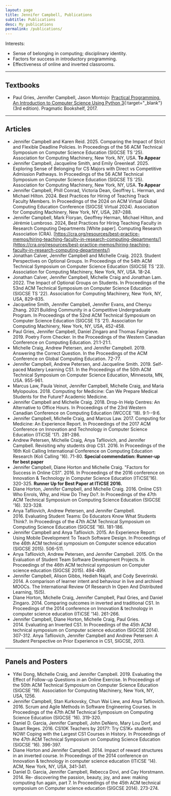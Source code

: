 ```yaml
---
layout: page
title: Jennifer Campbell, Publications
subtitle: Publications
desc: My publications
permalink: /publications/
---
```


Interests:  
- Sense of belonging in computing; disciplinary identity.
- Factors for success in introductory programming.  
- Effectiveness of online and inverted classrooms.

<!-- 
{::nomarkdown} 
<figure class="site-profile">
    <img src="{{ site.baseurl }}/assets/img/profile.png">
</figure>
{:/} -->

<!-- Neve aethere orbe hic *virginis trunco* in spreto diuque latarumque, mea? Ultima
sulcum antris conlapsosque potiere curvat Phasias superas adpulit vertex est
Elei est fumificisque, puniceo? Et dulcis me Argo precibus: haec blanditiae
[candida](http://murmure.org/.html). -->

---

## Textbooks

- Paul Gries, Jennifer Campbell, Jason Montojo: [Practical Programming, An Introduction to Computer Science Using Python 3](https://pragprog.com/book/gwpy2/practical-programming){:target="_blank"} (3rd edition). Pragmatic Bookshelf, 2017.


---

## Articles
- Jennifer Campbell and Karen Reid. 2025. Comparing the Impact of Strict and Flexible Deadline Policies. In Proceedings of the 56 ACM Technical Symposium on Computer Science Education (SIGCSE TS '25). Association for Computing Machinery, New York, NY, USA. **To Appear**
- Jennifer Campbell, Jacqueline Smith, and Emily Greenleaf. 2025. Exploring Sense of Belonging for CS Majors with Direct vs Competitive Admission Pathways. In Proceedings of the 56 ACM Technical Symposium on Computer Science Education (SIGCSE TS '25). Association for Computing Machinery, New York, NY, USA. **To Appear**
- Jennifer Campbell, Phill Conrad, Victoria Dean, Geoffrey L. Herman, and Michael Hilton. 2024. Best Practices for Hiring of Teaching Track Faculty Members. In Proceedings of the 2024 on ACM Virtual Global Computing Education Conference (SIGCSE Virtual 2024). Association for Computing Machinery, New York, NY, USA, 287–288.
- Jennifer Campbell, Mark Floryan, Geoffrey Herman, Michael Hilton, and Jérémie
Lumbroso. 2024, Best Practices for Hiring Teaching Faculty in Research Computing Departments [White paper]. Computing Research Association (CRA). [https://cra.org/resources/best-practice-memos/hiring-teaching-faculty-in-research-computing-departments/](https://cra.org/resources/best-practice-memos/hiring-teaching-faculty-in-research-computing-departments/)
- Jonathan Calver, Jennifer Campbell and Michelle Craig. 2023. Student Perspectives on Optional Groups. In Proceedings of the 54th ACM Technical Symposium on Computer Science Education (SIGCSE TS '23). Association for Computing Machinery, New York, NY, USA. 18-24.
- Jonathan Calver, Jennifer Campbell, Michelle Craig and Jonathan Lam. 2022. The Impact of Optional Groups on Students. In Proceedings of the 53nd ACM Technical Symposium on Computer Science Education (SIGCSE TS '22). Association for Computing Machinery, New York, NY, USA, 829–835.
- Jacqueline Smith, Jennifer Campbell, Jennifer Evans, and Chenyu Zhang. 2021 Building Community in a Competitive Undergraduate Program. In Proceedings of the 52nd ACM Technical Symposium on Computer Science Education (SIGCSE TS '21). Association for Computing Machinery, New York, NY, USA, 452-458.
- Paul Gries, Jennifer Campbell, Daniel Zingaro and Thomas Fairgrieve. 2019. Poetry Form Checker. In the Proceedings of the Western Canadian Conference on Computing Education. 21:1-21:1. 
- Michelle Craig, Andrew Petersen, and Jennifer Campbell. 2019. Answering the Correct Question. In the Proceedings of the ACM Conference on Global Computing Education. 72-77. 
- Jennifer Campbell, Andrew Petersen, and Jacqueline Smith. 2019. Self-paced Mastery Learning CS1. In the Proceedings of the 50th ACM Technical Symposium on Computer Science Education, Minnesota, MN, USA. 955-961.
- Marcus Law, Paula Veinot, Jennifer Campbell, Michelle Craig, and Maria Mylopoulos. 2018. Computing for Medicine: Can We Prepare Medical Students for the Future? Academic Medicine.
- Jennifer Campbell and Michelle Craig. 2018. Drop-In Help Centres: An Alternative to Office Hours. In Proceedings of the 23rd Western Canadian Conference on Computing Education (WCCCE '18). 9:1--9:6.
- Jennifer Campbell, Michelle Craig, and Marcus Law. 2017. Computing for Medicine: An Experience Report. In Proceedings of the 2017 ACM Conference on Innovation and Technology in Computer Science Education (ITiCSE '17). 281-286.
- Andrew Petersen, Michelle Craig, Anya Tafliovich, and Jennifer Campbell. Revisiting why students drop CS1. 2016. In Proceedings of the 16th Koli Calling International Conference on Computing Education Research (Koli Calling '16). 71-80. **Special commendation: Runner-up for best paper** 
- Jennifer Campbell, Diane Horton and Michelle Craig. "Factors for Success in Online CS1". 2016. In Proceedings of the 2016 conference on Innovation & Technology in Computer Science Education (ITiCSE’16). 320-325. **Runner Up for Best Paper at ITiCSE 2016.**
- Diane Horton, Jennifer Campbell, and Michelle Craig. 2016. Online CS1: Who Enrols, Why, and How Do They Do?. In Proceedings of the 47th ACM Technical Symposium on Computing Science Education (SIGCSE '16). 323-328.
- Anya Tafliovich, Andrew Petersen, and Jennifer Campbell. 2016. Evaluating Student Teams: Do Educators Know What Students Think?. In Proceedings of the 47th ACM Technical Symposium on Computing Science Education (SIGCSE '16). 181-186.
- Jennifer Campbell and Anya Tafliovich. 2015. An Experience Report: Using Mobile Development To Teach Software Design. In Proceedings of the 46th ACM technical symposium on Computer science education (SIGCSE 2015). 506-511.
- Anya Tafliovich, Andrew Petersen, and Jennifer Campbell. 2015. On the Evaluation of Student Team Software Development Projects. In Proceedings of the 46th ACM technical symposium on Computer science education (SIGCSE 2015). 494-499.
- Jennifer Campbell, Alison Gibbs, Hedieh Najafi, and Cody Severinski. 2014. A comparison of learner intent and behaviour in live and archived MOOCs. The International Review Of Research In Open And Distributed Learning, 15(5).
- Diane Horton, Michelle Craig, Jennifer Campbell, Paul Gries, and Daniel Zingaro. 2014. Comparing outcomes in inverted and traditional CS1. In Proceedings of the 2014 conference on Innovation & technology in computer science education (ITiCSE '14). 261-266.
- Jennifer Campbell, Diane Horton, Michelle Craig, Paul Gries. 2014. Evaluating an Inverted CS1. In Proceedings of the 45th ACM technical symposium on Computer science education (SIGCSE 2014). 307-312.
Anya Tafliovich, Jennifer Campbell and Andrew Petersen: A Student Perspective on Prior Experience in CS1, SIGCSE, 2013.

---

## Panels and Posters

- Yifei Dong, Michelle Craig, and Jennifer Campbell. 2019. Evaluating the Effect of Follow-up Questions in an Online Exercise. In Proceedings of the 50th ACM Technical Symposium on Computer Science Education (SIGCSE '19). Association for Computing Machinery, New York, NY, USA, 1256. 
- Jennifer Campbell, Stan Kurkovsky, Chun Wai Liew, and Anya Tafliovich. 2016. Scrum and Agile Methods in Software Engineering Courses. In Proceedings of the 47th ACM Technical Symposium on Computing Science Education (SIGCSE '16). 319-320.
- Daniel D. Garcia, Jennifer Campbell, John DeNero, Mary Lou Dorf, and Stuart Reges. 2016. CS10K Teachers by 2017?: Try CS1K+ students NOW! Coping with the Largest CS1 Courses in History. In Proceedings of the 47th ACM Technical Symposium on Computing Science Education (SIGCSE '16). 396-397.
- Diane Horton and Jennifer Campbell. 2014. Impact of reward structures in an inverted course. In Proceedings of the 2014 conference on Innovation & technology in computer science education (ITiCSE '14). ACM, New York, NY, USA, 341-341.
- Daniel D. Garcia, Jennifer Campbell, Rebecca Dovi, and Cay Horstmann. 2014. Re- discovering the passion, beauty, joy, and awe: making computing fun again, part 7. In Proceedings of the 45th ACM technical symposium on Computer science education (SIGCSE 2014). 273-274.


